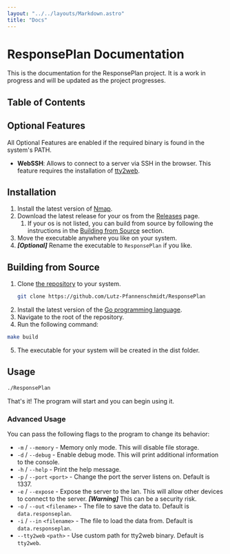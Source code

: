 ```yaml
---
layout: "../../layouts/Markdown.astro"
title: "Docs"
---
```


# ResponsePlan Documentation
This is the documentation for the ResponsePlan project. It is a work in progress and will be updated as the project progresses.

## Table of Contents

## Optional Features
All Optional Features are enabled if the required binary is found in the system's PATH.

- **WebSSH**:
  Allows to connect to a server via SSH in the browser. This feature requires the installation of [tty2web](https://github.com/kost/tty2web).

## Installation
1. Install the latest version of [Nmap](https://nmap.org/).
2. Download the latest release for your os from the [Releases](https://github.com/Lutz-Pfannenschmidt/ResponsePlan/releases) page.
   1. If your os is not listed, you can build from source by following the instructions in the [Building from Source](#building-from-source) section.
3. Move the executable anywhere you like on your system.
4. ***[Optional]*** Rename the executable to `ResponsePlan` if you like.

## Building from Source
1. Clone [the repository](https://github.com/Lutz-Pfannenschmidt/ResponsePlan) to your system.
    ```bash
    git clone https://github.com/Lutz-Pfannenschmidt/ResponsePlan
    ```
2. Install the latest version of the [Go programming language](https://golang.org/).
3. Navigate to the root of the repository.
4. Run the following command:
```bash
make build
```
5. The executable for your system will be created in the dist folder.

## Usage
```bash
./ResponsePlan
```
That's it! The program will start and you can begin using it.

### Advanced Usage
You can pass the following flags to the program to change its behavior:
- `-m` / `--memory` - Memory only mode. This will disable file storage.
- `-d` / `--debug` - Enable debug mode. This will print additional information to the console.
- `-h` / `--help` - Print the help message.
- `-p` / `--port` `<port>` - Change the port the server listens on. Default is 1337.
- `-e` / `--expose` - Expose the server to the lan. This will allow other devices to connect to the server. ***[Warning]*** This can be a security risk.
- `-o` / `--out` `<filename>` - The file to save the data to. Default is `data.responseplan`.
- `-i` / `--in` `<filename>` - The file to load the data from. Default is `data.responseplan`.
- `--tty2web` `<path>` - Use custom path for tty2web binary. Default is `tty2web`.